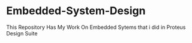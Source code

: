 # Embedded-System-Design

This Repository Has My Work On Embedded Sytems that i did in Proteus Design Suite
